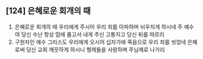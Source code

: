 ## [124] 은혜로운 회개의 때

1) 은혜로운 회개의 때 우리에게 주시어 우리 죄를 아파하며 뉘우치게 하시네 주 예수여 당신 수난 항상 맘에 품고서 내게 주신 고통지고 당신 뒤를 따르리   
2) 구원자인 예수 그리스도 우리에게 오시어 십자가에 죽음으로 우리 죄를 씻었네 은혜로써 당신 교회 깨끗하게 하시니 형제들을 사랑하며 주님께로 나가리
